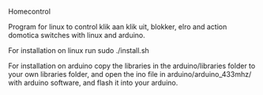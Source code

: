 Homecontrol

Program for linux to control klik aan klik uit, blokker, elro and action domotica switches with linux and arduino.

For installation on linux run sudo ./install.sh

For installation on arduino copy the libraries in the arduino/libraries folder to your own libraries folder,
 and open the ino file in arduino/arduino_433mhz/ with arduino software, and flash it into your arduino.